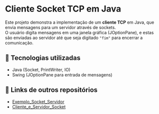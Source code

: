 # Cliente Socket TCP em Java

Este projeto demonstra a implementação de um **cliente TCP** em Java, que envia mensagens para um servidor através de sockets.  
O usuário digita mensagens em uma janela gráfica (JOptionPane), e estas são enviadas ao servidor até que seja digitado `"fim"` para encerrar a comunicação.

## 🚀 Tecnologias utilizadas
- Java (Socket, PrintWriter, IO)
- Swing (JOptionPane para entrada de mensagens)

## 🔗 Links de outros repositórios

- [Exemplo_Socket_Servidor](https://github.com/LorenzoBruscato/Exemplo_Socket_Servidor)
- [Cliente_e_Servidor_Socket](https://github.com/LorenzoBruscato/Cliente_e_Servidor_Socket)

